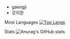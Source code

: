 - gaengji
- 강지원

Most Languages
[![Top Langs](https://github-readme-stats.vercel.app/api/top-langs/?username=gaengji)](https://github.com/anuraghazra/github-readme-stats)

Stats
![Anurag's GitHub stats](https://github-readme-stats.vercel.app/api?username=gaengji&hide=contribs,prs&show_icons=true&theme=graywhite)

<!---
gaengji/gaengji is a ✨ special ✨ repository because its `README.md` (this file) appears on your GitHub profile.
You can click the Preview link to take a look at your changes.
--->
